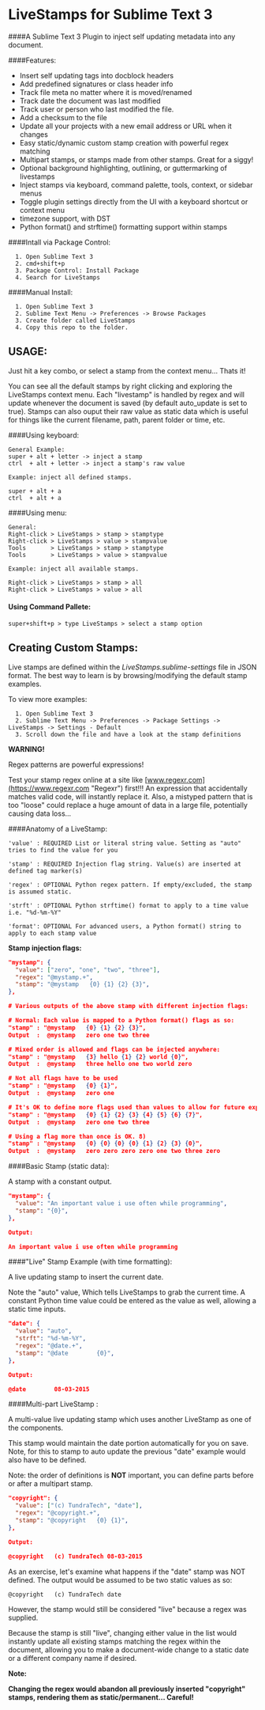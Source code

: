 # LiveStamps for Sublime Text 3

####A Sublime Text 3 Plugin to inject self updating metadata into any document.

####Features:  

  * Insert self updating tags into docblock headers
  * Add predefined signatures or class header info
  * Track file meta no matter where it is moved/renamed
  * Track date the document was last modified
  * Track user or person who last modified the file.
  * Add a checksum to the file
  * Update all your projects with a new email address or URL when it changes
  * Easy static/dynamic custom stamp creation with powerful regex matching
  * Multipart stamps, or stamps made from other stamps. Great for a siggy!
  * Optional background highlighting, outlining, or guttermarking of livestamps 
  * Inject stamps via keyboard, command palette, tools, context, or sidebar menus
  * Toggle plugin settings directly from the UI with a keyboard shortcut or context menu
  * timezone support, with DST
  * Python format() and strftime() formatting support within stamps
  
####Intall via Package Control: 

```
  1. Open Sublime Text 3
  2. cmd+shift+p
  3. Package Control: Install Package
  4. Search for LiveStamps
```

####Manual Install: 

```
  1. Open Sublime Text 3
  2. Sublime Text Menu -> Preferences -> Browse Packages
  3. Create folder called LiveStamps
  4. Copy this repo to the folder.
```



## USAGE:

Just hit a key combo, or select a stamp from the context menu...  Thats it! 

You can see all the default stamps by right clicking and exploring the LiveStamps context menu. Each "livestamp" is handled by regex and will update whenever the document is saved (by default auto_update is set to true). Stamps can also ouput their raw value as static data which is useful for things like the current filename, path, parent folder or time, etc.

####Using keyboard:

```
General Example:
super + alt + letter -> inject a stamp
ctrl  + alt + letter -> inject a stamp's raw value

Example: inject all defined stamps.

super + alt + a                        
ctrl  + alt + a      
```

####Using menu:

```
General:
Right-click > LiveStamps > stamp > stamptype
Right-click > LiveStamps > value > stampvalue
Tools       > LiveStamps > stamp > stamptype
Tools       > LiveStamps > value > stampvalue

Example: inject all available stamps.

Right-click > LiveStamps > stamp > all
Right-click > LiveStamps > value > all
```

#### Using Command Pallete:
```
super+shift+p > type LiveStamps > select a stamp option
```



## Creating Custom Stamps:

Live stamps are defined within the *LiveStamps.sublime-settings* file in JSON format. The best way to learn is by browsing/modifying the default stamp examples.

To view more examples:

```
  1. Open Sublime Text 3
  2. Sublime Text Menu -> Preferences -> Package Settings -> LiveStamps -> Settings - Default
  3. Scroll down the file and have a look at the stamp definitions
```


**WARNING!**

Regex patterns are powerful expressions!
    
Test your stamp regex online at a site like [www.regexr.com](https://www.regexr.com "Regexr") first!!! An expression that accidentally matches valid code, will instantly replace it. Also, a mistyped pattern that is too "loose" could replace a huge amount of data in a large file, potentially causing data loss...

####Anatomy of a LiveStamp:

```
'value' : REQUIRED List or literal string value. Setting as "auto" tries to find the value for you

'stamp' : REQUIRED Injection flag string. Value(s) are inserted at defined tag marker(s)

'regex' : OPTIONAL Python regex pattern. If empty/excluded, the stamp is assumed static.

'strft' : OPTIONAL Python strftime() format to apply to a time value i.e. "%d-%m-%Y"

'format': OPTIONAL For advanced users, a Python format() string to apply to each stamp value
```

**Stamp injection flags:**

```json
"mystamp": {
  "value": ["zero", "one", "two", "three"],
  "regex": "@mystamp.+",
  "stamp": "@mystamp   {0} {1} {2} {3}",
},

# Various outputs of the above stamp with different injection flags:

# Normal: Each value is mapped to a Python format() flags as so:
"stamp" : "@mystamp   {0} {1} {2} {3}",
Output  :  @mystamp   zero one two three

# Mixed order is allowed and flags can be injected anywhere:
"stamp" : "@mystamp   {3} hello {1} {2} world {0}",
Output  :  @mystamp   three hello one two world zero

# Not all flags have to be used
"stamp" : "@mystamp   {0} {1}",
Output  :  @mystamp   zero one

# It's OK to define more flags used than values to allow for future expansion
"stamp" : "@mystamp   {0} {1} {2} {3} {4} {5} {6} {7}",
Output  :  @mystamp   zero one two three

# Using a flag more than once is OK. 8)
"stamp" : "@mystamp   {0} {0} {0} {0} {1} {2} {3} {0}",
Output  :  @mystamp   zero zero zero zero one two three zero
```


####Basic Stamp (static data): 

A stamp with a constant output.

```json
"mystamp": {
  "value": "An important value i use often while programming",
  "stamp": "{0}",
},

Output: 

An important value i use often while programming

```



####"Live" Stamp Example (with time formatting): 

A live updating stamp to insert the current date.

Note the "auto" value, Which tells LiveStamps to grab the current time. A constant Python time value could be entered as the value as well, allowing a static time inputs.

```json
"date": {
  "value": "auto",
  "strft": "%d-%m-%Y",
  "regex": "@date.+",
  "stamp": "@date        {0}",
},

Output: 

@date        08-03-2015
```



####Multi-part LiveStamp : 

A multi-value live updating stamp which uses another LiveStamp as one of the components.

This stamp would maintain the date portion automatically for you on save. Note, for this to stamp to auto update the previous "date" example would also have to be defined.

Note: the order of definitions is **NOT** important, you can define parts before or after a multipart stamp.

```json
"copyright": {
  "value": ["(c) TundraTech", "date"],
  "regex": "@copyright.+",
  "stamp": "@copyright   {0} {1}",
},

Output:

@copyright   (c) TundraTech 08-03-2015
```

As an exercise, let's examine what happens if the "date" stamp was NOT defined. The output would be assumed to be two static values as so:

```
@copyright   (c) TundraTech date
```

However, the stamp would still be considered "live" because a regex was supplied. 

Because the stamp is still "live", changing either value in the list would instantly update all existing stamps matching the regex within the document, allowing you to make a document-wide change to a static date or a different company name if desired. 

**Note:**

**Changing the regex would abandon all previously inserted "copyright" stamps, rendering them as static/permanent... Careful!**



